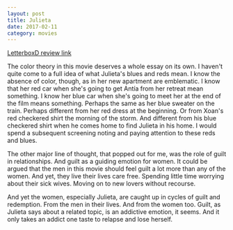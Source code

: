 ```yaml
---
layout: post
title: Julieta
date: 2017-02-11
category: movies
---
```

 
[LetterboxD review link](https://letterboxd.com/samarthbhaskar/film/julieta/)

The color theory in this movie deserves a whole essay on its own. I haven't quite come to a full idea of what Julieta's blues and reds mean. I know the absence of color, though, as in her new apartment are emblematic. I know that her red car when she's going to get Antía from her retreat mean something. I know her blue car when she's going to meet her at the end of the film means something. Perhaps the same as her blue sweater on the train. Perhaps different from her red dress at the beginning. Or from Xoan's red checkered shirt the morning of the storm. And different from his blue checkered shirt when he comes home to find Julieta in his home. I would spend a subsequent screening noting and paying attention to these reds and blues.

The other major line of thought, that popped out for me, was the role of guilt in relationships. And guilt as a guiding emotion for women. It could be argued that the men in this movie should feel guilt a lot more than any of the women. And yet, they live their lives care free. Spending little time worrying about their sick wives. Moving on to new lovers without recourse. 

And yet the women, especially Julieta, are caught up in cycles of guilt and redemption. From the men in their lives. And from the women too. Guilt, as Julieta says about a related topic, is an addictive emotion, it seems. And it only takes an addict one taste to relapse and lose herself. 